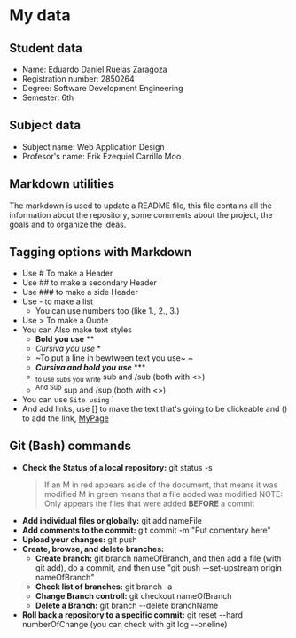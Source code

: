 # My data

## Student data
- Name: Eduardo Daniel Ruelas Zaragoza
- Registration number: 2850264
- Degree: Software Development Engineering
- Semester: 6th

## Subject data
- Subject name: Web Application Design
- Profesor's name: Erik Ezequiel Carrillo Moo

## Markdown utilities
The markdown is used to update a README file, this file contains all the information about the repository, some comments about the project, the goals and to organize the ideas.

## Tagging options with Markdown
- Use # To make a Header
- Use ## to make a secondary Header
- Use ### to make a side Header
- Use - to make a list
    - You can use numbers too (like 1., 2., 3.)
- Use > To make a Quote
- You can Also make text styles
    - **Bold you use** **
    - *Cursiva you use* *
    - ~To put a line in bewtween text you use~ ~
    - ***Cursiva and bold you use*** ***
    - <sub>to use subs you write</sub> sub and /sub (both with <>)
    - <sup>And Sup</sup> sup and /sup (both with <>)
- You can use `Site using` `
- And add links, use [] to make the text that's going to be clickeable and () to add the link, [MyPage](https://github.com/PrototypeEddyv1/Application-Web-Design#markdown-utilities)

## Git (Bash) commands
- **Check the Status of a local repository:** git status -s 
    > If an M in red appears aside of the document, that means it was modified
    > M in green means that a file added was modified
    > NOTE: Only appears the files that were added **BEFORE** a commit
- **Add individual files or globally:** git add nameFile
- **Add comments to the commit:** git commit -m "Put comentary here"
- **Upload your changes:** git push
- **Create, browse, and delete branches:**
    - **Create branch:** git branch nameOfBranch, and then add a file (with git add), do a commit, and then use "git push --set-upstream origin nameOfBranch"
    - **Check list of branches:** git branch -a
    - **Change Branch controll:** git checkout nameOfBranch
    - **Delete a Branch:** git branch --delete branchName
- **Roll back a repository to a specific commit:** git reset --hard numberOfChange (you can check with git log --oneline)